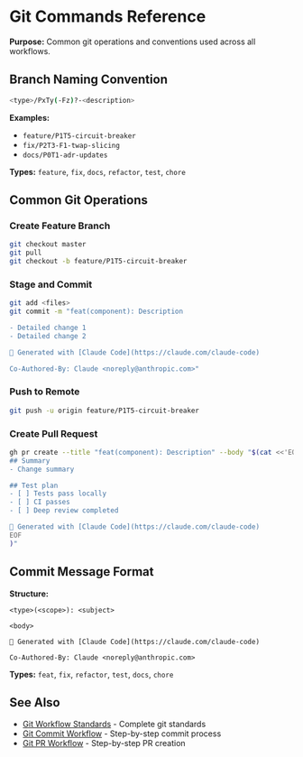 # Git Commands Reference

**Purpose:** Common git operations and conventions used across all workflows.

## Branch Naming Convention

```bash
<type>/PxTy(-Fz)?-<description>
```

**Examples:**
- `feature/P1T5-circuit-breaker`
- `fix/P2T3-F1-twap-slicing`
- `docs/P0T1-adr-updates`

**Types:** `feature`, `fix`, `docs`, `refactor`, `test`, `chore`

## Common Git Operations

### Create Feature Branch
```bash
git checkout master
git pull
git checkout -b feature/P1T5-circuit-breaker
```

### Stage and Commit
```bash
git add <files>
git commit -m "feat(component): Description

- Detailed change 1
- Detailed change 2

🤖 Generated with [Claude Code](https://claude.com/claude-code)

Co-Authored-By: Claude <noreply@anthropic.com>"
```

### Push to Remote
```bash
git push -u origin feature/P1T5-circuit-breaker
```

### Create Pull Request
```bash
gh pr create --title "feat(component): Description" --body "$(cat <<'EOF'
## Summary
- Change summary

## Test plan
- [ ] Tests pass locally
- [ ] CI passes
- [ ] Deep review completed

🤖 Generated with [Claude Code](https://claude.com/claude-code)
EOF
)"
```

## Commit Message Format

**Structure:**
```
<type>(<scope>): <subject>

<body>

🤖 Generated with [Claude Code](https://claude.com/claude-code)

Co-Authored-By: Claude <noreply@anthropic.com>
```

**Types:** `feat`, `fix`, `refactor`, `test`, `docs`, `chore`

## See Also

- [Git Workflow Standards](/docs/STANDARDS/GIT_WORKFLOW.md) - Complete git standards
- [Git Commit Workflow](../01-git-commit.md) - Step-by-step commit process
- [Git PR Workflow](../02-git-pr.md) - Step-by-step PR creation
